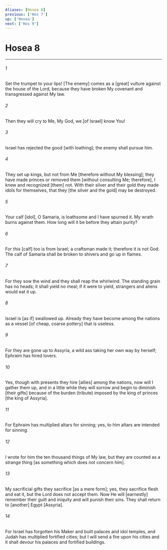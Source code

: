 ```yaml
---
Aliases: [Hosea 8]
previous: ['Hos 7']
up: ['Hosea']
next: ['Hos 9']
---
```

# Hosea 8

***














###### 1 






Set the trumpet to your lips! [The enemy] comes as a [great] vulture against the house of the Lord, because they have broken My covenant and transgressed against My law. 













###### 2 






Then they will cry to Me, My God, we [of Israel] know You! 













###### 3 






Israel has rejected the good [with loathing]; the enemy shall pursue him. 













###### 4 






They set up kings, but not from Me [therefore without My blessing]; they have made princes or removed them [without consulting Me; therefore], I knew and recognized [them] not. With their silver and their gold they made idols for themselves, that they [the silver and the gold] may be destroyed. 













###### 5 






Your calf [idol], O Samaria, is loathsome and I have spurned it. My wrath burns against them. How long will it be before they attain purity? 













###### 6 






For this [calf] too is from Israel; a craftsman made it; therefore it is not God. The calf of Samaria shall be broken to shivers and go up in flames. 













###### 7 






For they sow the wind and they shall reap the whirlwind. The standing grain has no heads; it shall yield no meal; if it were to yield, strangers and aliens would eat it up. 













###### 8 






Israel is [as if] swallowed up. Already they have become among the nations as a vessel [of cheap, coarse pottery] that is useless. 













###### 9 






For they are gone up to Assyria, a wild ass taking her own way by herself; Ephraim has hired lovers. 













###### 10 






Yes, though with presents they hire [allies] among the nations, now will I gather them up, and in a little while they will sorrow and begin to diminish [their gifts] because of the burden (tribute) imposed by the king of princes [the king of Assyria]. 













###### 11 






For Ephraim has multiplied altars for sinning; yes, to him altars are intended for sinning. 













###### 12 






I wrote for him the ten thousand things of My law, but they are counted as a strange thing [as something which does not concern him]. 













###### 13 






My sacrificial gifts they sacrifice [as a mere form]; yes, they sacrifice flesh and eat it, but the Lord does not accept them. Now He will [earnestly] remember their guilt and iniquity and will punish their sins. They shall return to [another] Egypt [Assyria]. 













###### 14 






For Israel has forgotten his Maker and built palaces and idol temples, and Judah has multiplied fortified cities; but I will send a fire upon his cities and it shall devour his palaces and fortified buildings.
